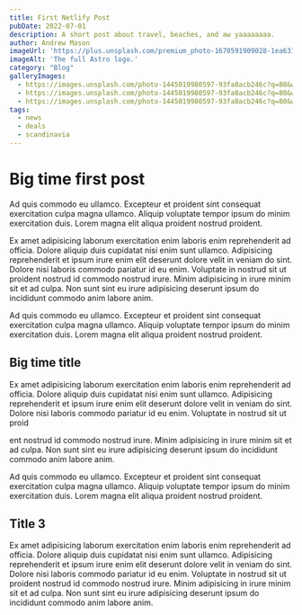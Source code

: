 ```yaml
---
title: First Netlify Post
pubDate: 2022-07-01
description: A short post about travel, beaches, and aw yaaaaaaaa.
author: Andrew Mason
imageUrl: 'https://plus.unsplash.com/premium_photo-1670591909028-1ea631e317d7?q=80&w=2942&auto=format&fit=crop&ixlib=rb-4.0.3&ixid=M3wxMjA3fDB8MHxwaG90by1wYWdlfHx8fGVufDB8fHx8fA%3D%3D'
imageAlt: 'The full Astro logo.'
category: "Blog"
galleryImages: 
  - https://images.unsplash.com/photo-1445019980597-93fa8acb246c?q=80&w=2948&auto=format&fit=crop&ixlib=rb-4.0.3&ixid=M3wxMjA3fDB8MHxwaG90by1wYWdlfHx8fGVufDB8fHx8fA%3D%3D
  - https://images.unsplash.com/photo-1445019980597-93fa8acb246c?q=80&w=2948&auto=format&fit=crop&ixlib=rb-4.0.3&ixid=M3wxMjA3fDB8MHxwaG90by1wYWdlfHx8fGVufDB8fHx8fA%3D%3D
  - https://images.unsplash.com/photo-1445019980597-93fa8acb246c?q=80&w=2948&auto=format&fit=crop&ixlib=rb-4.0.3&ixid=M3wxMjA3fDB8MHxwaG90by1wYWdlfHx8fGVufDB8fHx8fA%3D%3D
tags:
  - news
  - deals
  - scandinavia
---
```

# Big time first post

Ad quis commodo eu ullamco. Excepteur et proident sint consequat exercitation culpa magna ullamco. Aliquip voluptate tempor ipsum do minim exercitation duis. Lorem magna elit aliqua proident nostrud proident.

Ex amet adipisicing laborum exercitation enim laboris enim reprehenderit ad officia. Dolore aliquip duis cupidatat nisi enim sunt ullamco. Adipisicing reprehenderit et ipsum irure enim elit deserunt dolore velit in veniam do sint. Dolore nisi laboris commodo pariatur id eu enim. Voluptate in nostrud sit ut proident nostrud id commodo nostrud irure. Minim adipisicing in irure minim sit et ad culpa. Non sunt sint eu irure adipisicing deserunt ipsum do incididunt commodo anim labore anim.

Ad quis commodo eu ullamco. Excepteur et proident sint consequat exercitation culpa magna ullamco. Aliquip voluptate tempor ipsum do minim exercitation duis. Lorem magna elit aliqua proident nostrud proident.

## Big time title

Ex amet adipisicing laborum exercitation enim laboris enim reprehenderit ad officia. Dolore aliquip duis cupidatat nisi enim sunt ullamco. Adipisicing reprehenderit et ipsum irure enim elit deserunt dolore velit in veniam do sint. Dolore nisi laboris commodo pariatur id eu enim. Voluptate in nostrud sit ut proid

ent nostrud id commodo nostrud irure. Minim adipisicing in irure minim sit et ad culpa. Non sunt sint eu irure adipisicing deserunt ipsum do incididunt commodo anim labore anim.

Ad quis commodo eu ullamco. Excepteur et proident sint consequat exercitation culpa magna ullamco. Aliquip voluptate tempor ipsum do minim exercitation duis. Lorem magna elit aliqua proident nostrud proident.

## Title 3

Ex amet adipisicing laborum exercitation enim laboris enim reprehenderit ad officia. Dolore aliquip duis cupidatat nisi enim sunt ullamco. Adipisicing reprehenderit et ipsum irure enim elit deserunt dolore velit in veniam do sint. Dolore nisi laboris commodo pariatur id eu enim. Voluptate in nostrud sit ut proident nostrud id commodo nostrud irure. Minim adipisicing in irure minim sit et ad culpa. Non sunt sint eu irure adipisicing deserunt ipsum do incididunt commodo anim labore anim.